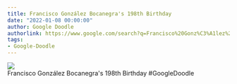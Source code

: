 ```yaml
---
title: Francisco González Bocanegra's 198th Birthday
date: "2022-01-08 00:00:00"
author: Google Doodle
authorlink: https://www.google.com/search?q=Francisco%20Gonz%C3%A1lez%20Bocanegra%27s%20198th%20Birthday
tags:
- Google-Doodle
---
```

<img src="https://www.google.com/logos/doodles/2022/francisco-gonzalez-bocanegras-198th-birthday-6753651837109173-l.png" referrerpolicy="no-referrer"><br>Francisco González Bocanegra's 198th Birthday #GoogleDoodle